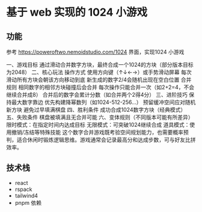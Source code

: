 # 基于 web 实现的 1024 小游戏

## 功能

参考 https://poweroftwo.nemoidstudio.com/1024 界面，实现1024 小游戏

一、游戏目标
通过滑动合并数字方块，最终合成一个1024的方块（部分版本目标为2048）
二、核心玩法
操作方式
使用方向键（↑↓←→）或手势滑动屏幕
每次滑动所有方块会朝该方向移动到底
新生成的数字2/4会随机出现在空白位置
合并规则
相同数字的相邻方块碰撞后会合并
每次操作只能合并一次（如2+2=4，不会继续合并成8）
合并后的数字会累计分数（如合并两个2得4分）
三、进阶技巧
保持最大数字靠边
优先构建降幂数列（如1024-512-256...）
预留缓冲空间应对随机新方块
避免过早填满棋盘
四、胜利条件
成功合成1024数字方块（经典模式）
五、失败条件
棋盘被填满且无合并可能
六、变体规则（不同版本可能有所差异）
限时模式：在指定时间内达成目标
无限模式：可突破1024继续合成
道具模式：使用撤销/冻结等特殊技能
这个数字合并游戏既考验空间规划能力，也需要概率预判，适合休闲时锻炼逻辑思维。游戏通常会记录最高分和达成步数，可与好友比拼效率。

## 技术栈

- react
- rspack
- tailwind4
- pnpm 依赖
